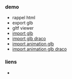 ### demo
* rappel html
* export glb
* gltf viewer
* [import glb](https://eminet666.github.io/eminet_VR/4.0_models/index_glb.html)
* [import glb draco](https://eminet666.github.io/eminet_VR/4.0_models/index_glb_draco_external.html)
* [import animation glb](https://eminet666.github.io/eminet_VR/4.2_model_actions/0_basic_fox.html)
* [import animation glb draco](https://eminet666.github.io/eminet_VR/4.2_model_actions/0_basic_fox_draco.html)



### liens
* 